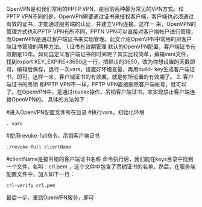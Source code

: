 OpenVPN是和我们常用的PPTP VPN，是目前两种最为常见的VPN方式。和PPTP VPN不同的是，OpenVPN需要通过证书来授权客户端，客户端也必须通过有效的证书，才能通过服务端的认证，并建立VPN连接。这样一 来，OpenVPN的管理方式也和PPTP VPN有所不同，PPTN VPN可以直接对客户端帐户进行管理，而OpenVPN是通过客户端证书来实现管理。此文介绍OpenVPN中常用的对客户端证书管理的两种方法。
1.证书有效期管理
默认的OpenVPN配置，客户端证书有效期是10年。如何自定义客户端证书的时间呢？其实比较简单，编辑vars文件，找到export KEY_EXPIRE=3650这一行，把默认的3650，改为你想设置的天数即可。编辑后保存，运行一次vars，设置好环境变量，再用build- key生成客户端证书，即可。这样一来，客户端证书的有效期，就是你所设置的有效期了。
2. 客户端证书的吊销
和PPTP VPN不一样，PPTP VPN直接删除客户端帐号，就可以了。在OpenVPN中，是通过revoke操作，吊销客户端证书，来实现禁止客户端连接OpenVPN的。
具体的方法如下：


#进入OpenVPN配置文件所在目录 
#执行vars，初始化环境
 ```
 . vars
 ```

#使用revoke-full命令，吊销客户端证书
 ```
 ./revoke-full clientName
 ```

#clientName是被吊销的客户端证书名称
命令执行后，我们能在keys目录中找到一个文件，名叫：crl.pem ，这个文件中包含了吊销证书的名单。然后，在服务端配置文件中，加入如下一行：
```
crl-verify crl.pem
```
最后一步，重启OpenVPN服务，即可